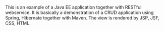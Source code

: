This is an example of a Java EE application together with RESTful webservice. It is basically a demonstration of a CRUD application using Spring,
Hibernate together with Maven. The view is rendered by JSP, JSF, CSS, HTML.
